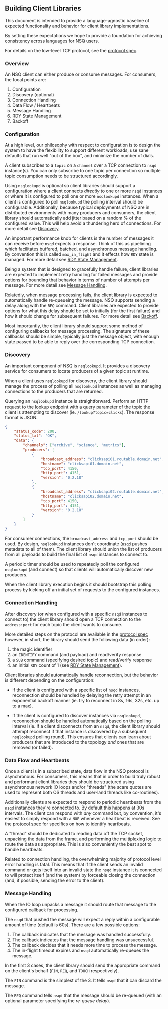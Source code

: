 ## Building Client Libraries

This document is intended to provide a language-agnostic baseline of expected functionality
and behavior for client library implementations.

By setting these expectations we hope to provide a foundation for achieving consistency across
languages for NSQ users.

For details on the low-level TCP protocol, see the [protocol spec](protocol.md).

### Overview

An NSQ client can either produce or consume messages.  For consumers, the focal points are:

 1. Configuration
 2. Discovery (optional)
 3. Connection Handling
 4. Data Flow / Heartbeats
 5. Message Handling
 6. RDY State Management
 7. Backoff

### Configuration

At a high level, our philosophy with respect to configuration is to design the system to have the
flexibility to support different workloads, use sane defaults that run well "out of the box", and
minimize the number of dials.

A client subscribes to a `topic` on a `channel` over a TCP connection to `nsqd` instance(s). You can
only subscribe to one topic per connection so multiple topic consumption needs to be structured
accordingly.

Using `nsqlookupd` is optional so client libraries should support a configuration where a client
connects *directly* to one or more `nsqd` instances or where it is configured to poll one or more
`nsqlookupd` instances. When a client is configured to poll `nsqlookupd` the polling interval should
be configurable. Additionally, because typical deployments of NSQ are in distributed environments
with many producers and consumers, the client library should automatically add jitter based on a
random % of the configured value. This will help avoid a thundering herd of connections. For more
detail see [Discovery](#discovery).

An important performance knob for clients is the number of messages it can receive before `nsqd`
expects a response. Think of this as pipelining which facilitates buffered, batched, and
asynchronous message handling. By convention this is called `max_in_flight` and it effects how `RDY`
state is managed. For more detail see [RDY State Management](#rdy_state_management).

Being a system that is designed to gracefully handle failure, client libraries are expected to 
implement retry handling for failed messages and provide options for bounding that behavior in terms
of number of attempts per message.  For more detail see [Message Handling](#message_handling).

Relatedly, when message processing fails, the client library is expected to automatically handle
re-queueing the message. NSQ supports sending a delay along with the `REQ` command. Client libraries
are expected to provide options for what this delay should be set to initially (for the first
failure) and how it should change for subsequent failures. For more detail see [Backoff](#backoff).

Most importantly, the client library should support some method of configuring callbacks for message
processing. The signature of these callbacks should be simple, typically just the message object,
with enough state passed to be able to reply over the corresponding TCP connection.

### Discovery

An important component of NSQ is `nsqlookupd`.  It provides a discovery service for consumers to
locate producers of a given topic at runtime.

When a client uses `nsqlookupd` for discovery, the client library should manage the process of
polling all `nsqlookupd` instances as well as managing connections to the producers that are
returned.

Querying an `nsqlookupd` instance is straightforward. Perform an HTTP request to the lookup endpoint
with a query parameter of the topic the client is attempting to discover (ie.
`/lookup?topic=clicks`).  The response format is JSON:

```json
{
    "status_code": 200,
    "status_txt": "OK",
    "data": {
        "channels": ["archive", "science", "metrics"],
        "producers": [
            {
                "broadcast_address": "clicksapi01.routable.domain.net", 
                "hostname": "clicksapi01.domain.net",
                "tcp_port": 4150,
                "http_port": 4151,
                "version": "0.2.18"
            },
            {
                "broadcast_address": "clicksapi02.routable.domain.net", 
                "hostname": "clicksapi02.domain.net",
                "tcp_port": 4150,
                "http_port": 4151,
                "version": "0.2.18"
            }
        ]
    }
}
```

For consumer connections, the `broadcast_address` and `tcp_port` should be used. By design,
`nsqlookupd` instances don't coordinate (`nsqd` pushes metadata to all of them). The client library
should union the list of producers from all payloads to build the final list of `nsqd` instances to
connect to.

A periodic timer should be used to repeatedly poll the configured `nsqlookupd` (and connect) so that
clients will automatically discover new producers.

When the client library execution begins it should bootstrap this polling process by kicking off an
initial set of requests to the configured instances.

### Connection Handling

After discovery (or when configured with a specific `nsqd` instances to connect to) the client 
library should open a TCP connection to the `address:port` for each topic the client wants
to consume.

More detailed steps on the protocol are available in the [protocol spec](protocol.md) however, in
short, the library should send the following data (in order):

 1. the magic identifier
 2. an `IDENTIFY` command (and payload) and read/verify response
 3. a `SUB` command (specifying desired topic) and read/verify response
 4. an initial `RDY` count of 1 (see [RDY State Management](#rdy_state_management)).

Client libraries should automatically handle reconnection, but the behavior is different
depending on the configuration:

 * If the client is configured with a specific list of `nsqd` instances, reconnection should be
   handled by delaying the retry attempt in an exponential backoff manner (ie. try to reconnect in
   8s, 16s, 32s, etc. up to a max).

 * If the client is configured to discover instances via `nsqlookupd`, reconnection should be
   handled automatically based on the polling interval (ie. if a client disconnects from an `nsqd`,
   the client library should attempt reconnect if that instance is discovered by a subsequent
   `nsqlookupd` polling round). This ensures that clients can learn about producers that are
   introduced to the topology *and* ones that are removed (or failed).

### Data Flow and Heartbeats

Once a client is in a subscribed state, data flow in the NSQ protocol is asynchronous. For
consumers, this means that in order to build truly robust and performant client libraries they
should be structured using asynchronous network IO loops and/or "threads" (the scare quotes are used
to represent both OS threads and user-land threads like co-routines).

Additionally clients are expected to respond to periodic heartbeats from the `nsqd` instances
they're connected to. By default this happens at 30s intervals. The client can respond with *any*
command but, by convention, it's easiest to simply respond with a `NOP` whenever a heartbeat is
received.  See the [protocol spec](protocol.md) for specifics on how to identify heartbeats.

A "thread" should be dedicated to reading data off the TCP socket, unpacking the data from the
frame, and performing the multiplexing logic to route the data as appropriate. This is also
conveniently the best spot to handle heartbeats.

Related to connection handling, the overwhelming majority of protocol level error handling is fatal.
This means that if the client sends an invalid command or gets itself into an invalid state the
`nsqd` instance it is connected to will protect itself (and the system) by forceable closing
the connection (and, if possible, sending the error to the client).

### Message Handling

When the IO loop unpacks a message it should route that message to the configured callback for 
processing.

The `nsqd` that pushed the message will expect a reply within a configurable amount of time (default
is 60s).  There are a few possible options:

 1. The callback indicates that the message was handled successfully.
 2. The callback indicates that the message handling was unsuccessful.
 3. The callback decides that it needs more time to process the message.
 4. The in-flight timeout expires and `nsqd` automatically re-queues the message.

In the first 3 cases, the client library should send the appropriate command on the client's behalf
(`FIN`, `REQ`, and `TOUCH` respectively).

The `FIN` command is the simplest of the 3. It tells `nsqd` that it can discard the message.

The `REQ` command tells `nsqd` that the message should be re-queued (with an optional parameter
specifying the *re-queue delay*).
